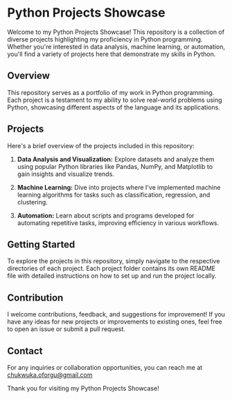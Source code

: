 # Python Projects Showcase

Welcome to my Python Projects Showcase! This repository is a collection of diverse projects highlighting my proficiency in Python programming. Whether you're interested in data analysis, machine learning, or automation, you'll find a variety of projects here that demonstrate my skills in Python.

## Overview

This repository serves as a portfolio of my work in Python programming. Each project is a testament to my ability to solve real-world problems using Python, showcasing different aspects of the language and its applications.

## Projects

Here's a brief overview of the projects included in this repository:

1. **Data Analysis and Visualization:** Explore datasets and analyze them using popular Python libraries like Pandas, NumPy, and Matplotlib to gain insights and visualize trends.

2. **Machine Learning:** Dive into projects where I've implemented machine learning algorithms for tasks such as classification, regression, and clustering.

3. **Automation:** Learn about scripts and programs developed for automating repetitive tasks, improving efficiency in various workflows.

## Getting Started

To explore the projects in this repository, simply navigate to the respective directories of each project. Each project folder contains its own README file with detailed instructions on how to set up and run the project locally.

## Contribution

I welcome contributions, feedback, and suggestions for improvement! If you have any ideas for new projects or improvements to existing ones, feel free to open an issue or submit a pull request.

## Contact

For any inquiries or collaboration opportunities, you can reach me at chukwuka.oforgu@gmail.com

Thank you for visiting my Python Projects Showcase!
